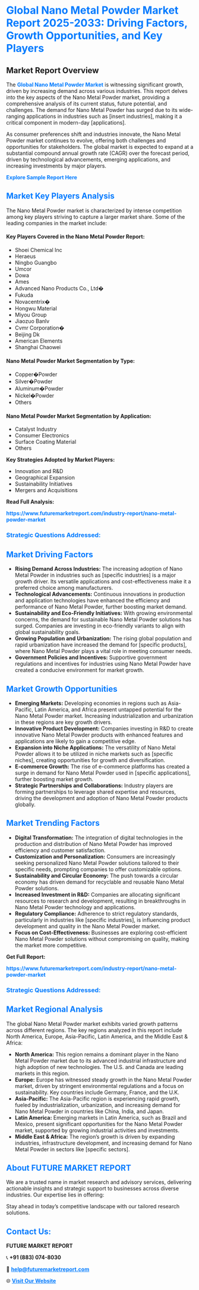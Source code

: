 <h1 style="color: #007BFF;">Global Nano Metal Powder Market Report 2025-2033: Driving Factors, Growth Opportunities, and Key Players</h1>

<section id="overview">
<h2>Market Report Overview</h2>
<p>The <a href="https://www.futuremarketreport.com/industry-report/nano-metal-powder-market" style="color: #007BFF; text-decoration: none;"><strong>Global Nano Metal Powder Market</strong></a> is witnessing significant growth, driven by increasing demand across various industries. This report delves into the key aspects of the Nano Metal Powder market, providing a comprehensive analysis of its current status, future potential, and challenges. The demand for Nano Metal Powder has surged due to its wide-ranging applications in industries such as [insert industries], making it a critical component in modern-day [applications].</p>
<p>As consumer preferences shift and industries innovate, the Nano Metal Powder market continues to evolve, offering both challenges and opportunities for stakeholders. The global market is expected to expand at a substantial compound annual growth rate (CAGR) over the forecast period, driven by technological advancements, emerging applications, and increasing investments by major players.</p>
</section>

<section id="overview">
<p><a href="https://www.futuremarketreport.com/request-sample/reportId=31608" style="color: #007BFF; text-decoration: none;"><strong>Explore Sample Report Here</strong></a></p>
</section>

<section id="key-players">
<h2 style="color: #007BFF;">Market Key Players Analysis</h2>
<p>The Nano Metal Powder market is characterized by intense competition among key players striving to capture a larger market share. Some of the leading companies in the market include:</p>
<h4>Key Players Covered in the Nano Metal Powder Report:</h4>
<ul><li>Shoei Chemical Inc</li><li>Heraeus</li><li>Ningbo Guangbo</li><li>Umcor</li><li>Dowa</li><li>Ames</li><li>Advanced Nano Products Co., Ltd�</li><li>Fukuda</li><li>Novacentrix�</li><li>Hongwu Material</li><li>Miyou Group</li><li>Jiaozuo Banlv</li><li>Cvmr Corporation�</li><li>Beijing Dk</li><li>American Elements</li><li>Shanghai Chaowei</li></ul>
<h4>Nano Metal Powder Market Segmentation by Type:</h4>
<ul><li>Copper�Powder</li><li>Silver�Powder</li><li>Aluminum�Powder</li><li>Nickel�Powder</li><li>Others</li></ul>

<h4>Nano Metal Powder Market Segmentation by Application:</h4>
<ul><li>Catalyst Industry</li><li>Consumer Electronics</li><li>Surface Coating Material</li><li>Others</li></ul>
<p><strong>Key Strategies Adopted by Market Players:</strong></p>
<ul>
<li>Innovation and R&D</li>
<li>Geographical Expansion</li>
<li>Sustainability Initiatives</li>
<li>Mergers and Acquisitions</li>
</ul>
</section>

<section>
<p><strong>Read Full Analysis: </strong></p><a href="https://www.futuremarketreport.com/industry-report/nano-metal-powder-market" style="color: #007BFF; text-decoration: none;"><strong>https://www.futuremarketreport.com/industry-report/nano-metal-powder-market</strong></a>
<h3 style="color: #007BFF;">Strategic Questions Addressed:</h3>
</section>

<section id="driving-factors">
<h2 style="color: #007BFF;">Market Driving Factors</h2>
<ul>
<li><strong>Rising Demand Across Industries:</strong> The increasing adoption of Nano Metal Powder in industries such as [specific industries] is a major growth driver. Its versatile applications and cost-effectiveness make it a preferred choice among manufacturers.</li>
<li><strong>Technological Advancements:</strong> Continuous innovations in production and application technologies have enhanced the efficiency and performance of Nano Metal Powder, further boosting market demand.</li>
<li><strong>Sustainability and Eco-Friendly Initiatives:</strong> With growing environmental concerns, the demand for sustainable Nano Metal Powder solutions has surged. Companies are investing in eco-friendly variants to align with global sustainability goals.</li>
<li><strong>Growing Population and Urbanization:</strong> The rising global population and rapid urbanization have increased the demand for [specific products], where Nano Metal Powder plays a vital role in meeting consumer needs.</li>
<li><strong>Government Policies and Incentives:</strong> Supportive government regulations and incentives for industries using Nano Metal Powder have created a conducive environment for market growth.</li>
</ul>
</section>

<section id="growth-opportunities">
<h2 style="color: #007BFF;">Market Growth Opportunities</h2>
<ul>
<li><strong>Emerging Markets:</strong> Developing economies in regions such as Asia-Pacific, Latin America, and Africa present untapped potential for the Nano Metal Powder market. Increasing industrialization and urbanization in these regions are key growth drivers.</li>
<li><strong>Innovative Product Development:</strong> Companies investing in R&D to create innovative Nano Metal Powder products with enhanced features and applications are likely to gain a competitive edge.</li>
<li><strong>Expansion into Niche Applications:</strong> The versatility of Nano Metal Powder allows it to be utilized in niche markets such as [specific niches], creating opportunities for growth and diversification.</li>
<li><strong>E-commerce Growth:</strong> The rise of e-commerce platforms has created a surge in demand for Nano Metal Powder used in [specific applications], further boosting market growth.</li>
<li><strong>Strategic Partnerships and Collaborations:</strong> Industry players are forming partnerships to leverage shared expertise and resources, driving the development and adoption of Nano Metal Powder products globally.</li>
</ul>
</section>

<section id="trending-factors">
<h2 style="color: #007BFF;">Market Trending Factors</h2>
<ul>
<li><strong>Digital Transformation:</strong> The integration of digital technologies in the production and distribution of Nano Metal Powder has improved efficiency and customer satisfaction.</li>
<li><strong>Customization and Personalization:</strong> Consumers are increasingly seeking personalized Nano Metal Powder solutions tailored to their specific needs, prompting companies to offer customizable options.</li>
<li><strong>Sustainability and Circular Economy:</strong> The push towards a circular economy has driven demand for recyclable and reusable Nano Metal Powder solutions.</li>
<li><strong>Increased Investment in R&D:</strong> Companies are allocating significant resources to research and development, resulting in breakthroughs in Nano Metal Powder technology and applications.</li>
<li><strong>Regulatory Compliance:</strong> Adherence to strict regulatory standards, particularly in industries like [specific industries], is influencing product development and quality in the Nano Metal Powder market.</li>
<li><strong>Focus on Cost-Effectiveness:</strong> Businesses are exploring cost-efficient Nano Metal Powder solutions without compromising on quality, making the market more competitive.</li>
</ul>
</section>

<section>
<p><strong>Get Full Report: </strong></p><a href="https://www.futuremarketreport.com/industry-report/nano-metal-powder-market" style="color: #007BFF; text-decoration: none;"><strong>https://www.futuremarketreport.com/industry-report/nano-metal-powder-market</strong></a>
<h3 style="color: #007BFF;">Strategic Questions Addressed:</h3>
</section>


<section id="regional-analysis">
<h2 style="color: #007BFF;">Market Regional Analysis</h2>
<p>The global Nano Metal Powder market exhibits varied growth patterns across different regions. The key regions analyzed in this report include North America, Europe, Asia-Pacific, Latin America, and the Middle East & Africa:</p>
<ul>
<li><strong>North America:</strong> This region remains a dominant player in the Nano Metal Powder market due to its advanced industrial infrastructure and high adoption of new technologies. The U.S. and Canada are leading markets in this region.</li>
<li><strong>Europe:</strong> Europe has witnessed steady growth in the Nano Metal Powder market, driven by stringent environmental regulations and a focus on sustainability. Key countries include Germany, France, and the U.K.</li>
<li><strong>Asia-Pacific:</strong> The Asia-Pacific region is experiencing rapid growth, fueled by industrialization, urbanization, and increasing demand for Nano Metal Powder in countries like China, India, and Japan.</li>
<li><strong>Latin America:</strong> Emerging markets in Latin America, such as Brazil and Mexico, present significant opportunities for the Nano Metal Powder market, supported by growing industrial activities and investments.</li>
<li><strong>Middle East & Africa:</strong> The region’s growth is driven by expanding industries, infrastructure development, and increasing demand for Nano Metal Powder in sectors like [specific sectors].</li>
</ul>
</section>

<footer>
<h2 style="color: #007BFF;">About FUTURE MARKET REPORT</h2>
<p>We are a trusted name in market research and advisory services, delivering actionable insights and strategic support to businesses across diverse industries. Our expertise lies in offering:</p>

<p>Stay ahead in today’s competitive landscape with our tailored research solutions.</p>

<h2 style="color: #007BFF;">Contact Us:</h2>
<p><strong>FUTURE MARKET REPORT</strong></p>
<p>📞 <strong>+91 (883) 074-8030</strong></p>
<p>📧 <strong><a href="mailto:help@futuremarketreport.com" style="color: #007BFF;">help@futuremarketreport.com</a></strong></p>
<p>🌐 <strong><a href="https://www.futuremarketreport.com/" style="color: #007BFF;">Visit Our Website</a></strong></p>
</footer>